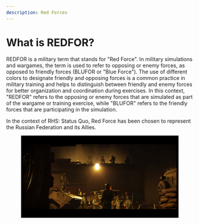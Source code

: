 ```yaml
---
description: Red Forces
---
```


# What is REDFOR?

REDFOR is a military term that stands for "Red Force". In military simulations and wargames, the term is used to refer to opposing or enemy forces, as opposed to friendly forces (BLUFOR or "Blue Force"). The use of different colors to designate friendly and opposing forces is a common practice in military training and helps to distinguish between friendly and enemy forces for better organization and coordination during exercises. In this context, "REDFOR" refers to the opposing or enemy forces that are simulated as part of the wargame or training exercise, while "BLUFOR" refers to the friendly forces that are participating in the simulation.

In the context of RHS: Status Quo, Red Force has been chosen to represent the Russian Federation and its Allies.

<figure><img src="../../.gitbook/assets/изображение_2023-02-18_215408057.png" alt=""><figcaption></figcaption></figure>
